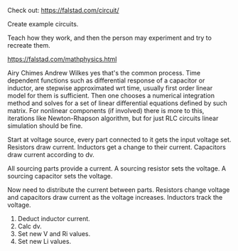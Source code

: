 Check out: https://falstad.com/circuit/

Create example circuits.

Teach how they work, and then the person may experiment and try to recreate them.

https://falstad.com/mathphysics.html


Airy Chimes
Andrew Wilkes yes that's the common process. Time dependent functions such as differential response of a capacitor or inductor, are stepwise approximated wrt time, usually first order linear model for them is sufficient. Then one chooses a numerical integration method and solves for a set of linear differential equations defined by such matrix. For nonlinear components (if involved) there is more to this, iterations like Newton-Rhapson algorithm, but for just RLC circuits linear simulation should be fine.

Start at voltage source, every part connected to it gets the input voltage set.
Resistors draw current.
Inductors get a change to their current.
Capacitors draw current according to dv.

All sourcing parts provide a current.
A sourcing resistor sets the voltage.
A sourcing capacitor sets the voltage.

Now need to distribute the current between parts.
Resistors change voltage and capacitors draw current as the voltage increases.
Inductors track the voltage.

1. Deduct inductor current.
2. Calc dv.
3. Set new V and Ri values.
4. Set new Li values.
